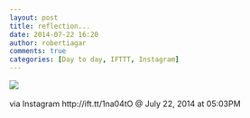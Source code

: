 ```yaml
---
layout: post
title: reflection...
date: 2014-07-22 16:20
author: robertiagar
comments: true
categories: [Day to day, IFTTT, Instagram]
---
```

<div><img src='http://robertiagar.files.wordpress.com/2014/07/f5ce0-10507839_330535807104754_1275391519_n.jpg' /><br /><br /><div>via Instagram http://ift.tt/1na04tO @ July 22, 2014 at 05:03PM</div><br /></div>
